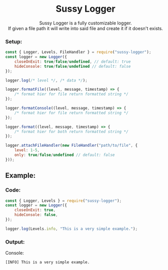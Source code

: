 <h1 align="center"> Sussy Logger </h1>

<p align="center"> Sussy Logger is a fully customizable logger.<br> If given a file path it will write into said file and create it if it doesn't exists.<br> </p>

### Setup:
```js
const { Logger, Levels, FileHandler } = require("sussy-logger");
const logger = new Logger({ 
    closeOnExit: true/false/undefined, // default: true
    hideConsole: true/false/undefined // default: false
});

logger.log(/* level */, /* data */);

logger.formatFile((level, message, timestamp) => {
    /* format hier for file return formatted string */
});

logger.formatConsole((level, message, timestamp) => {
    /* format hier for file return formatted string */
});

logger.format((level, message, timestamp) => {
    /* format hier for both return formatted string */
});

logger.attachFileHandler(new FileHandler("path/to/file", {
    level: 1-5,
    only: true/false/undefined // default: false
}));
```

## Example:

### Code:
```js
const { Logger, Levels } = require("sussy-logger");
const logger = new Logger({ 
    closeOnExit: true,
    hideConsole: false,
});

logger.log(Levels.info, "This is a very simple example.");
```

### Output:

Console:

```
[INFO] This is a very simple example.
```